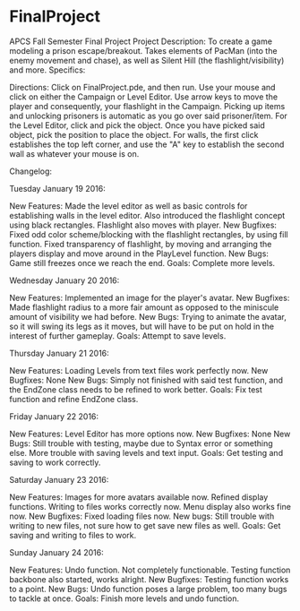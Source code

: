 # FinalProject
APCS Fall Semester Final Project 
Project Description:
To create a game modeling a prison escape/breakout. Takes elements of PacMan (into the enemy movement and chase), as well as Silent Hill (the flashlight/visibility) and more.
Specifics:

Directions:
Click on FinalProject.pde, and then run. Use your mouse and click on either the Campaign or Level Editor.
Use arrow keys to move the player and consequently, your flashlight in the Campaign. Picking up items and unlocking prisoners is automatic as you go over said prisoner/item.
For the Level Editor, click and pick the object. Once you have picked said object, pick the position to place the object. For walls, the first click establishes the top left corner, and use the "A" key to establish the second wall as whatever your mouse is on. 

Changelog:

Tuesday January 19 2016:

New Features:
Made the level editor as well as basic controls for establishing walls in the level editor. 
Also introduced the flashlight concept using black rectangles. Flashlight also moves with player. 
New Bugfixes:
Fixed odd color scheme/blocking with the flashlight rectangles, by using fill function. 
Fixed transparency of flashlight, by moving and arranging the players display and move around in the PlayLevel function.
New Bugs:
Game still freezes once we reach the end. 
Goals:
Complete more levels. 

Wednesday January 20 2016:

New Features:
Implemented an image for the player's avatar. 
New Bugfixes: 
Made flashlight radius to a more fair amount as opposed to the miniscule amount of visibility we had before.
New Bugs:
Trying to animate the avatar, so it will swing its legs as it moves, but will have to be put on hold in the interest of further gameplay. 
Goals:
Attempt to save levels. 

Thursday January 21 2016: 

New Features: 
Loading Levels from text files work perfectly now. 
New Bugfixes:
None
New Bugs:
Simply not finished with said test function, and the EndZone class needs to be refined to work better. 
Goals:
Fix test function and refine EndZone class. 

Friday January 22 2016:

New Features:
Level Editor has more options now. 
New Bugfixes:
None
New Bugs:
Still trouble with testing, maybe due to Syntax error or something else. 
More trouble with saving levels and text input. 
Goals:
Get testing and saving to work correctly. 

Saturday January 23 2016:

New Features: 
Images for more avatars available now. 
Refined display functions. 
Writing to files works correctly now. 
Menu display also works fine now. 
New Bugfixes:
Fixed loading files now. 
New bugs:
Still trouble with writing to new files, not sure how to get save new files as well. 
Goals:
Get saving and writing to files to work. 

Sunday January 24 2016:

New Features:
Undo function. Not completely functionable. 
Testing function backbone also started, works alright. 
New Bugfixes:
Testing function works to a point. 
New Bugs:
Undo function poses a large problem, too many bugs to tackle at once. 
Goals:
Finish more levels and undo function. 
